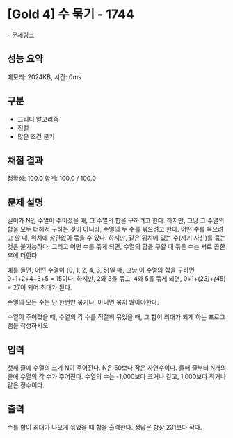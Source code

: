 # [Gold 4] 수 묶기 - 1744

<a href="https://www.acmicpc.net/problem/1744">- 문제링크</a>

## 성능 요약

메모리: 2024KB, 시간: 0ms

## 구분

- 그리디 알고리즘
- 정렬
- 많은 조건 분기

## 채점 결과

정확성: 100.0
합계: 100.0 / 100.0

## 문제 설명

길이가 N인 수열이 주어졌을 때, 그 수열의 합을 구하려고 한다. 하지만, 그냥 그 수열의 합을 모두 더해서 구하는 것이 아니라, 수열의 두 수를 묶으려고 한다. 어떤 수를 묶으려고 할 때, 위치에 상관없이 묶을 수 있다. 하지만, 같은 위치에 있는 수(자기 자신)를 묶는 것은 불가능하다. 그리고 어떤 수를 묶게 되면, 수열의 합을 구할 때 묶은 수는 서로 곱한 후에 더한다.

예를 들면, 어떤 수열이 {0, 1, 2, 4, 3, 5}일 때, 그냥 이 수열의 합을 구하면 0+1+2+4+3+5 = 15이다. 하지만, 2와 3을 묶고, 4와 5를 묶게 되면, 0+1+(2*3)+(4*5) = 27이 되어 최대가 된다.

수열의 모든 수는 단 한번만 묶거나, 아니면 묶지 않아야한다.

수열이 주어졌을 때, 수열의 각 수를 적절히 묶었을 때, 그 합이 최대가 되게 하는 프로그램을 작성하시오.

## 입력

첫째 줄에 수열의 크기 N이 주어진다. N은 50보다 작은 자연수이다. 둘째 줄부터 N개의 줄에 수열의 각 수가 주어진다. 수열의 수는 -1,000보다 크거나 같고, 1,000보다 작거나 같은 정수이다.

## 출력

수를 합이 최대가 나오게 묶었을 때 합을 출력한다. 정답은 항상 231보다 작다.


